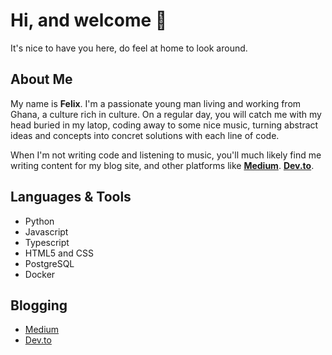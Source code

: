 # Hi, and welcome 👋

It's nice to have you here, do feel at home to look around.

## About Me
My name is **Felix**. I'm a passionate young man living and working from Ghana, a culture rich in culture. On a regular day, you will catch me with my head buried in my latop, coding away to some nice music, turning abstract ideas and concepts into concret solutions with each line of code. 

When I'm not writing code and listening to music, you'll much likely find me writing content for my blog site, and other platforms like [**Medium**](https://ofelix03.medium.com/). [**Dev.to**](https://dev.to/ofelix03).

## Languages & Tools
* Python
* Javascript 
* Typescript
* HTML5 and CSS
* PostgreSQL
* Docker

## Blogging
* [Medium](ofelix03.medium.com)
* [Dev.to](https://dev.to/ofelix03)


